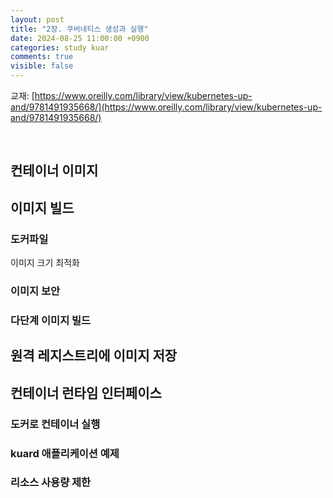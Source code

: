 ```yaml
---
layout: post
title: "2장. 쿠버네티스 생성과 실행"
date: 2024-08-25 11:00:00 +0900
categories: study kuar
comments: true
visible: false
---
```


교재: [https://www.oreilly.com/library/view/kubernetes-up-and/9781491935668/](https://www.oreilly.com/library/view/kubernetes-up-and/9781491935668/)

<br/>

## 컨테이너 이미지
## 이미지 빌드
### 도커파일
이미지 크기 최적화
### 이미지 보안
### 다단계 이미지 빌드

## 원격 레지스트리에 이미지 저장

## 컨테이너 런타임 인터페이스
### 도커로 컨테이너 실행
### kuard 애플리케이션 예제
### 리소스 사용량 제한